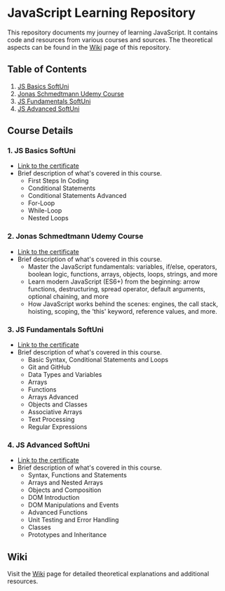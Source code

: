 # JavaScript Learning Repository

This repository documents my journey of learning JavaScript. It contains code and resources from various courses and sources. The theoretical aspects can be found in the [Wiki](https://github.com/idavidov13/JavaScript-Training/wiki) page of this repository.

## Table of Contents

1. [JS Basics SoftUni](/01.%20JS%20Basics%20SoftUni)
2. [Jonas Schmedtmann Udemy Course](/02.%20Jonas%20Schmedtmann%20Udemy%20course)
3. [JS Fundamentals SoftUni](/03.JS%20Fundamentals%20SoftUni)
4. [JS Advanced SoftUni](/04.JS%20Advanced%20SoftUni)

## Course Details

### 1. JS Basics SoftUni

- [Link to the certificate](https://softuni.bg/Certificates/Details/159505/33947ea8)
- Brief description of what's covered in this course.
  - First Steps In Coding
  - Conditional Statements
  - Conditional Statements Advanced
  - For-Loop
  - While-Loop
  - Nested Loops

### 2. Jonas Schmedtmann Udemy Course

- [Link to the certificate](https://www.udemy.com/certificate/UC-dc389cb5-7f2c-4e02-ad2a-4c3526cdaa17/)
- Brief description of what's covered in this course.
  - Master the JavaScript fundamentals: variables, if/else, operators, boolean logic, functions, arrays, objects, loops, strings, and more
  - Learn modern JavaScript (ES6+) from the beginning: arrow functions, destructuring, spread operator, default arguments, optional chaining, and more
  - How JavaScript works behind the scenes: engines, the call stack, hoisting, scoping, the 'this' keyword, reference values, and more.

### 3. JS Fundamentals SoftUni

- [Link to the certificate](https://softuni.bg/certificates/details/194287/3fdf5be2)
- Brief description of what's covered in this course.
  - Basic Syntax, Conditional Statements and Loops
  - Git and GitHub
  - Data Types and Variables
  - Arrays
  - Functions
  - Arrays Advanced
  - Objects and Classes
  - Associative Arrays
  - Text Processing
  - Regular Expressions

### 4. JS Advanced SoftUni

- [Link to the certificate]((https://softuni.bg/certificates/details/203274/b6eea300))
- Brief description of what's covered in this course.
  - Syntax, Functions and Statements
  - Arrays and Nested Arrays
  - Objects and Composition
  - DOM Introduction
  - DOM Manipulations and Events
  - Advanced Functions
  - Unit Testing and Error Handling
  - Classes
  - Prototypes and Inheritance

## Wiki

Visit the [Wiki](https://github.com/idavidov13/JavaScript-Training/wiki) page for detailed theoretical explanations and additional resources.
